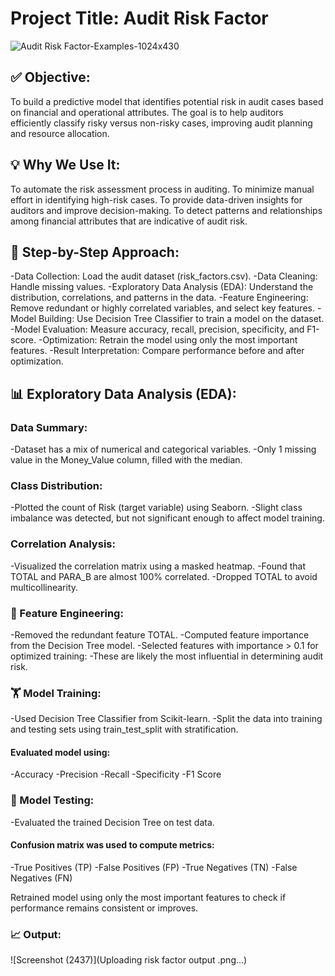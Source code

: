 # Project Title: Audit Risk Factor
![Audit Risk Factor-Examples-1024x430](https://www.google.com/imgres?imgurl=https%3A%2F%2Fwww.iedunote.com%2Fimg%2F22727%2Faudit-risk-components.jpg&tbnid=fsuIk7OURE0AgM&vet=12ahUKEwi2p9Sdr_GOAxUCbWwGHUFGIR8QxiAoAXoECAAQLA..i&imgrefurl=https%3A%2F%2Fwww.iedunote.com%2Faudit-risk%2F&docid=9TENrMzCaTBcbM&w=3230&h=3231&itg=1&q=audit%20risk%20factor%20picture&ved=2ahUKEwi2p9Sdr_GOAxUCbWwGHUFGIR8QxiAoAXoECAAQLA)
## ✅ Objective:
To build a predictive model that identifies potential risk in audit cases based on financial and operational attributes. The goal is to help auditors efficiently classify risky versus non-risky cases, improving audit planning and resource allocation.

## 💡 Why We Use It:
To automate the risk assessment process in auditing.
To minimize manual effort in identifying high-risk cases.
To provide data-driven insights for auditors and improve decision-making.
To detect patterns and relationships among financial attributes that are indicative of audit risk.

## 🔄 Step-by-Step Approach:
-Data Collection: Load the audit dataset (risk_factors.csv).
-Data Cleaning: Handle missing values.
-Exploratory Data Analysis (EDA): Understand the distribution, correlations, and patterns in the data.
-Feature Engineering: Remove redundant or highly correlated variables, and select key features.
-Model Building: Use Decision Tree Classifier to train a model on the dataset.
-Model Evaluation: Measure accuracy, recall, precision, specificity, and F1-score.
-Optimization: Retrain the model using only the most important features.
-Result Interpretation: Compare performance before and after optimization.

## 📊 Exploratory Data Analysis (EDA):
### Data Summary:
-Dataset has a mix of numerical and categorical variables.
-Only 1 missing value in the Money_Value column, filled with the median.

### Class Distribution:
-Plotted the count of Risk (target variable) using Seaborn.
-Slight class imbalance was detected, but not significant enough to affect model training.

### Correlation Analysis:
-Visualized the correlation matrix using a masked heatmap.
-Found that TOTAL and PARA_B are almost 100% correlated.
-Dropped TOTAL to avoid multicollinearity.

### 🧠 Feature Engineering:
-Removed the redundant feature TOTAL.
-Computed feature importance from the Decision Tree model.
-Selected features with importance > 0.1 for optimized training:
-These are likely the most influential in determining audit risk.

### 🏋️ Model Training:
-Used Decision Tree Classifier from Scikit-learn.
-Split the data into training and testing sets using train_test_split with stratification.
#### Evaluated model using:
-Accuracy
-Precision
-Recall
-Specificity
-F1 Score

### 🧪 Model Testing:
-Evaluated the trained Decision Tree on test data.

#### Confusion matrix was used to compute metrics:
-True Positives (TP)
-False Positives (FP)
-True Negatives (TN)
-False Negatives (FN)

Retrained model using only the most important features to check if performance remains consistent or improves.

### 📈 Output:
![Screenshot (2437)](Uploading risk factor output .png…)
